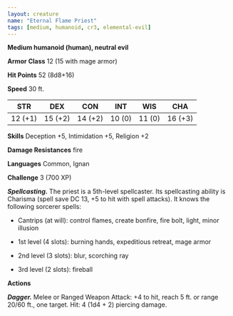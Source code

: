 ```yaml
---
layout: creature
name: "Eternal Flame Priest"
tags: [medium, humanoid, cr3, elemental-evil]
---
```


**Medium humanoid (human), neutral evil**

**Armor Class** 12 (15 with mage armor)

**Hit Points** 52 (8d8+16)

**Speed** 30 ft.

|   STR   |   DEX   |   CON   |   INT   |   WIS   |   CHA   |
|:-----:|:-----:|:-----:|:-----:|:-----:|:-----:|
| 12 (+1) | 15 (+2) | 14 (+2) | 10 (0) | 11 (0) | 16 (+3) |

**Skills** Deception +5, Intimidation +5, Religion +2

**Damage Resistances** fire

**Languages** Common, Ignan

**Challenge** 3 (700 XP)

***Spellcasting.*** The priest is a 5th-level spellcaster. Its spellcasting ability is Charisma (spell save DC 13, +5 to hit with spell attacks). It knows the following sorcerer spells: 

* Cantrips (at will): control flames, create bonfire, fire bolt, light, minor illusion

* 1st level (4 slots): burning hands, expeditious retreat, mage armor

* 2nd level (3 slots): blur, scorching ray

* 3rd level (2 slots): fireball

**Actions**

***Dagger.*** Melee or Ranged Weapon Attack: +4 to hit, reach 5 ft. or range 20/60 ft., one target. Hit: 4 (1d4 + 2) piercing damage.

